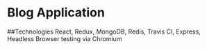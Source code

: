 # Blog Application

##Technologies
React, Redux, MongoDB, Redis, Travis CI, Express, Headless Browser testing via Chromium
